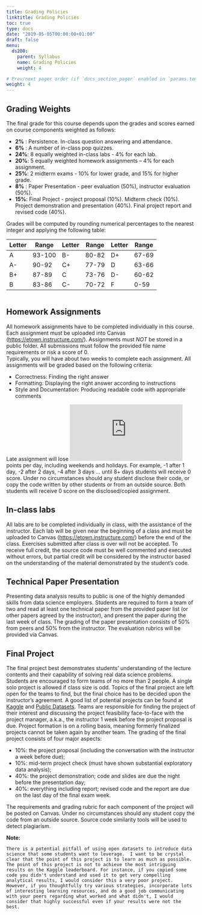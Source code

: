 ```yaml
---
title: Grading Policies
linktitle: Grading Policies
toc: true
type: docs
date: "2019-05-05T00:00:00+01:00"
draft: false
menu:
  ds200:
    parent: Syllabus
    name: Grading Policies
    weight: 4

# Prev/next pager order (if `docs_section_pager` enabled in `params.toml`)
weight: 4
---
```


## Grading Weights

The final grade for this course depends upon the grades and scores earned on course components weighted as follows:

*	**2%** : Persistence. In-class question answering and attendance.
* **6%** : A number of in-class pop quizzes.
*	**24%**: 8 equally weighted in-class labs - 4% for each lab.
*	**20%**: 5 equally weighted homework assignments – 4% for each assignment.
*	**25%**: 2 midterm exams - 10% for lower grade, and 15% for higher grade.
*	**8%** : Paper Presentation - peer evaluation (50%), instructor evaluation (50%).
*	**15%**: Final Project - project proposal (10%). Midterm check (10%). Project demonstration and presentation (40%). Final project report and revised code (40%).

Grades will be computed by rounding numerical percentages to the nearest integer and applying the following table:

| Letter| Range| Letter | Range | Letter | Range|
|----|--------|----|-------|----|-------|
| A  | 93-100 | B- | 80-82 | D+ | 67-69 |
| A- | 90-92  | C+ | 77-79 | D  | 63-66 |
| B+ | 87-89  | C  | 73-76 | D- | 60-62 |
| B  | 83-86  | C- | 70-72 | F  | 0-59  |


```Note that Canvas does not offer accurate calculation of your final weighted grade (e.g. the two midterm exams do not weigh equally), so students must compute their average by using the Canvas scores with the weights listed above.
```

## Homework Assignments

All homework assignments have to be completed individually in this course. Each assignment must be uploaded into Canvas (https://etown.instructure.com/).  Assignments must *NOT* be stored in a public folder. All submissions must follow the provided file name requirements or risk a score of 0.  
Typically, you will have about two weeks to complete each assignment. All assignments will be graded based on the following criteria:

* Correctness: Finding the right answer
* Formatting:	Displaying the right answer according to instructions
* Style and Documentation: Producing readable code with appropriate comments

Late assignment will lose ![equation](https://latex.codecogs.com/png.latex?%5Cdpi%7B150%7D%20%5Cfn_phv%20%5Clarge%202%5E%7B%28n-1%29%7D) points per day, including weekends and holidays. For example, -1 after 1 day, -2 after 2 days, -4 after 3 days … until 8+ days students will receive 0 score.  Under no circumstances should any student disclose their code, or copy the code written by other students or from an outside source. Both students will receive 0 score on the disclosed/copied assignment.

## In-class labs

All labs are to be completed individually in class, with the assistance of the instructor.  Each lab will be given near the beginning of a class and must be uploaded to Canvas (https://etown.instructure.com/) before the end of the class.  Exercises submitted after class is over will not be accepted.  To receive full credit, the source code must be well commented and executed without errors, but partial credit will be considered by the instructor based on the understanding of the material demonstrated by the student’s code.

## Technical Paper Presentation

Presenting data analysis results to public is one of the highly demanded skills from data science employers. Students are required to form a team of two and read at least one technical paper from the provided paper list (or other papers agreed by the instructor), and present the paper during the last week of class. The grading of the paper presentation consists of 50\% from peers and 50\% from the instructor. The evaluation rubrics will be provided via Canvas.

## Final Project

The final project best demonstrates students’ understanding of the lecture contents and their capability of solving real data science problems. Students are encouraged to form teams of no more than 2 people. A single solo project is allowed if class size is odd. Topics of the final project are left open for the teams to find, but the final choice has to be decided upon the instructor’s agreement. A good list of potential projects can be found at [Kaggle](https://www.kaggle.com/datasets) and [Public Datasets](https://github.com/awesomedata/awesome-public-datasets). Teams are responsible for finding the project of their interest and discussing the project feasibility face-to-face with the project manager, a.k.a., the instructor 1 week before the project proposal is due. Project formation is on a rolling basis, meaning formerly finalized projects cannot be taken again by another team. The grading of the final project consists of four major aspects:

*	10%: the project proposal (including the conversation with the instructor a week before due);
* 10%: mid-term project check (must have shown substantial exploratory data analysis);
*	40%: the project demonstration; code and slides are due the night before the presentation day;
*	40%: everything including report; revised code and the report are due on the last day of the final exam week.

The requirements and grading rubric for each component of the project will be posted on Canvas. Under no circumstances should any student copy the code from an outside source. Source code similarity tools will be used to detect plagiarism.

**Note:**

```There is a potential pitfall of using open datasets to introduce data science that some students want to leverage.  I want to be crystal clear that the point of this project is to learn as much as possible. The point of this project is not to achieve the most intriguing results on the Kaggle leaderboard. For instance, if you copied some code you didn't understand and used it to get very compelling analytical results, I would consider this a very poor project.  However, if you thoughtfully try various strategies, incorporate lots of interesting learning resources, and do a good job communicating with your peers regarding what worked and what didn't, I would consider that highly successful even if your results were not the best.```
